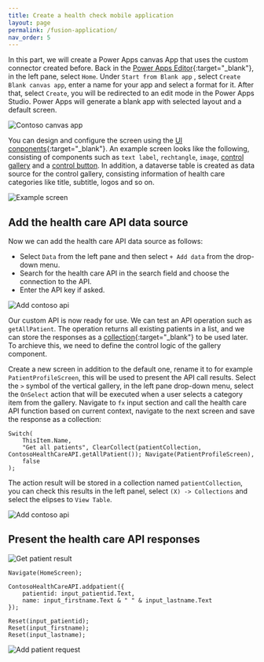 ```yaml
---
title: Create a health check mobile application
layout: page
permalink: /fusion-application/
nav_order: 5
---
```


In this part, we will create a Power Apps canvas App that uses the custom connector created before. 
Back in the [Power Apps Editor](https://make.powerapps.com){:target="_blank"}, in the left pane, select `Home`. Under `Start from Blank app` , select `Create Blank canvas app`, enter a name for your app and select a format for it. After that, select `Create`, you will be redirected to an edit mode in the Power Apps Studio. Power Apps will generate a blank app with selected layout and a default screen. 

![Contoso canvas app](../assets/canvas-app.png)

You can design and configure the screen using the [UI conponents](https://learn.microsoft.com/en-us/power-apps/maker/canvas-apps/power-apps-studio){:target="_blank"}. 
An example screen looks like the following, consisting of components such as `text label`, `rechtangle`, `image`, [control gallery](https://learn.microsoft.com/en-us/power-apps/maker/canvas-apps/controls/control-gallery) and a [control button](https://learn.microsoft.com/en-us/power-apps/maker/canvas-apps/controls/control-button). 
In addition, a dataverse table is created as data source for the control gallery, consisting information of health care categories like title, subtitle, logos and so on. 

![Example screen](../assets/example-screen.png)



## Add the health care API data source
Now we can add the health care API data source as follows:
- Select `Data` from the left pane and then select `+ Add data` from the drop-down menu.
- Search for the health care API in the search field and choose the connection to the API.
- Enter the API key if asked.

![Add contoso api](../assets/add-contoso-api.png)

Our custom API is now ready for use. We can test an API operation such as `getAllPatient`. The operation returns all existing patients in a list, and we can store the responses as a [collection](https://learn.microsoft.com/en-us/power-apps/maker/canvas-apps/create-update-collection){:target="_blank"} to be used later. To archieve this, we need to define the control logic of the gallery component. 

Create a new screen in addition to the default one, rename it to for example `PatientProfileScreen`, this will be used to present the API call results. 
Select the `>` symbol of the vertical gallery, in the left pane drop-down menu, select the `OnSelect` action that will be executed when a user selects a category item from the gallery.
Navigate to `fx` input section and call the health care API function based on current context, navigate to the next screen and save the response as a collection:

```
Switch(
    ThisItem.Name, 
    "Get all patients", ClearCollect(patientCollection, ContosoHealthCareAPI.getAllPatient()); Navigate(PatientProfileScreen),
    false
);
```
The action result will be stored in a collection named `patientCollection`, you can check this results in the left panel, select `(X) -> Collections` and select the elipses to `View Table`. 

![Add contoso api](../assets/view-collection.png)



## Present the health care API responses

![Get patient result](../assets/get-result.png)

```
Navigate(HomeScreen);

ContosoHealthCareAPI.addpatient({
    patientid: input_patientid.Text,
    name: input_firstname.Text & " " & input_lastname.Text
});

Reset(input_patientid);
Reset(input_firstname);
Reset(input_lastname);
```

![Add patient request](../assets/post-request.png)




